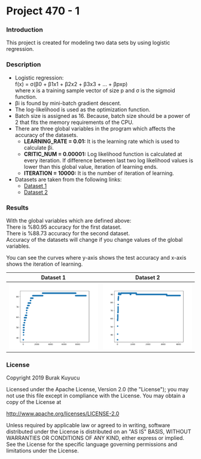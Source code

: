 Project 470 - 1
===============

### Introduction
This project is created for modeling two data sets by using logistic regression.

### Description
* Logistic regression:<br>
  f(x) = σ(β0 + β1x1 + β2x2 + β3x3 + ... + βpxp)<br>
  where x is a training sample vector of size p and σ is the sigmoid function.
* βi is found by mini-batch gradient descent.
* The log-likelihood is used as the optimization function.
* Batch size is assigned as 16. Because, batch size should be a power of 2 that fits the memory requirements of the CPU.
* There are three global variables in the program which affects the accuracy of the datasets.
  * **LEARNING_RATE = 0.01:** It is the learning rate which is used to calculate βi.
  * **CRITIC_NUM = 0.00001:** Log likelihood function is calculated at every iteration. If difference between last two log likelihood values is lower than this global value, iteration of learning ends.
  * **ITERATION = 10000:** It is the number of iteration of learning.
* Datasets are taken from the following links:
  * [Dataset 1][1]
  * [Dataset 2](https://archive.ics.uci.edu/ml/datasets/Ionosphere/)

[1]: https://archive.ics.uci.edu/ml/datasets/Connectionist+Bench+(Sonar,+Mines+vs.+Rocks)

### Results
With the global variables which are defined above:<br>
There is %80.95 accuracy for the first dataset.<br>
There is %88.73 accuracy for the second dataset.<br>
Accuracy of the datasets will change if you change values of the global variables.

You can see the curves where y-axis shows the test accuracy and x-axis shows the iteration of learning.

Dataset 1                     | Dataset 2
----------------------------- | -----------------------------
![Image](extras/1.png)        | ![Image](extras/2.png)

### License
Copyright 2019 Burak Kuyucu

Licensed under the Apache License, Version 2.0 (the "License");
you may not use this file except in compliance with the License.
You may obtain a copy of the License at

http://www.apache.org/licenses/LICENSE-2.0

Unless required by applicable law or agreed to in writing, software
distributed under the License is distributed on an "AS IS" BASIS,
WITHOUT WARRANTIES OR CONDITIONS OF ANY KIND, either express or implied.
See the License for the specific language governing permissions and
limitations under the License.


